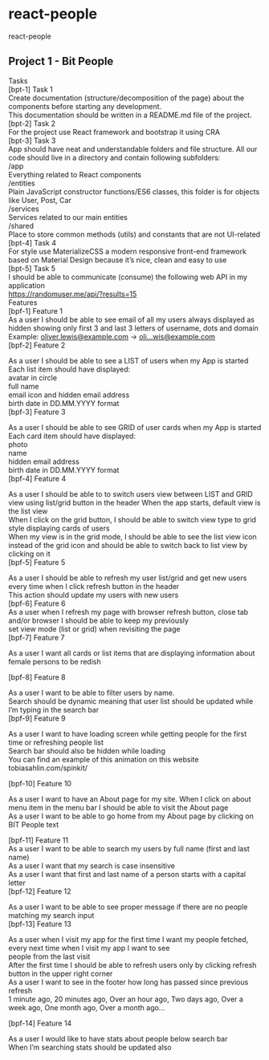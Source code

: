 # react-people
react-people


## Project 1 - Bit People<br>

Tasks<br>
[bpt-1] Task 1<br>
Create documentation (structure/decomposition of the page) about the components before starting any development.<br> This documentation should be written in a README.md file of the project.<br>
[bpt-2] Task 2<br>
For the project use React framework and bootstrap it using CRA<br>
[bpt-3] Task 3<br>
App should have neat and understandable folders and file structure. All our code should live in a directory and contain following subfolders:<br>
/app<br>
Everything related to React components <br>
/entities<br>
Plain JavaScript constructor functions/ES6 classes, this folder is for objects like User, Post, Car<br>
/services<br>
Services related to our main entities<br>
/shared<br>
Place to store common methods (utils) and constants that are not UI-related<br>
[bpt-4] Task 4<br>
For style use MaterializeCSS a modern responsive front-end framework based on Material Design because it’s nice, clean and easy to use<br>
[bpt-5] Task 5<br>
I should be able to communicate (consume) the following web API in my application <br>
https://randomuser.me/api/?results=15<br>
Features<br>
[bpf-1] Feature 1<br>
As a user I should be able to see email of all my users always displayed as hidden showing only first 3 and last 3 letters of username, dots and domain<br>
Example: oliver.lewis@example.com -> oli...wis@example.com<br>
[bpf-2] Feature 2 <br>

As a user I should be able to see a LIST of users when my App is started<br>
Each list item should have displayed:<br>
avatar in circle<br>
full name<br>
email icon and hidden email address<br>
birth date in DD.MM.YYYY format<br>
[bpf-3] Feature 3<br>

As a user I should be able to see GRID of user cards when my App is started<br>
Each card item should have displayed:<br>
photo<br>
name<br>
hidden email address<br>
birth date in DD.MM.YYYY format<br>
    [bpf-4] Feature 4<br>

As a user I should be able to to switch users view between LIST and GRID view using list/grid button in the header
When the app starts, default view is the list view<br>
When I click on the grid button, I should be able to switch view type to grid style displaying cards of users<br>
When my view is in the grid mode, I should be able to see the list view icon instead of the grid icon and should be able to switch back to list view by clicking on it<br>
    [bpf-5] Feature 5<br>

As a user I should be able to refresh my user list/grid and get new users every time when I click refresh button in the header<br>
This action should update my users with new users<br>
    [bpf-6] Feature 6<br>
As a user when I refresh my page with browser refresh button, close tab and/or browser I should be able to keep my previously<br> set view mode (list or grid) when revisiting the page<br>
    [bpf-7] Feature 7<br>

As a user I want all cards or list items that are displaying information about female persons to be redish<br>

[bpf-8] Feature 8<br>

As a user I want to be able to filter users by name.<br>
Search should be dynamic meaning that user list should be updated while I’m typing in the search bar<br>
[bpf-9] Feature 9<br>
    

As a user I want to have loading screen while getting people for the first time or refreshing people list<br>
Search bar should also be hidden while loading <br>
You can find an example of this animation on this website tobiasahlin.com/spinkit/<br>

[bpf-10] Feature 10<br>
    
As a user I want to have an About page for my site. When I click on about menu item in the menu bar I should be able to visit the About page<br>
As a user I want to be able to go home from my About page by clicking on BIT People text<br>

[bpf-11] Feature 11<br>
As a user I want to be able to search my users by full name (first and last name)<br>
As a  user I want that my search is case insensitive<br>
As a user I want that first and last name of a person starts with a capital letter <br>
[bpf-12] Feature 12<br>

As a user I want to be able to see proper message if there are no people matching my search input<br>
[bpf-13] Feature 13<br>

As a user when I visit my app for the first time I want my people fetched, every next time when I visit my app I want to see<br> people from the last visit<br>
After the first time I should be able to refresh users only by clicking refresh button in the upper right corner<br>
As a user I want to see in the footer how long has passed since previous refresh<br>
1 minute ago, 20 minutes ago, Over an hour ago,  Two days ago, Over a week ago, One month ago, Over a month ago...<br>

[bpf-14] Feature 14<br>

As a user I would like to have stats about people below search bar<br>
When I’m searching stats should be updated also<br>

